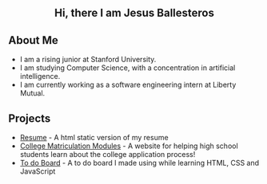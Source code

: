 ## <div align="center"> Hi, there I am Jesus Ballesteros</div>

## About Me
* I am a rising junior at Stanford University.
* I am studying Computer Science, with a concentration in artificial intelligence.
* I am currently working as a software engineering intern at Liberty Mutual.

## Projects
* [Resume](https://jesusb25.github.io/html-resume/) - A html static version of my resume
* [College Matriculation Modules](https://jesusb25.github.io/CollegeTracker/) - A website for helping high school students learn about the college application process!
* [To do Board](https://jesusb25.github.io/Project2_ToDoBoard/) - A to do board I made using while learning HTML, CSS and JavaScript
